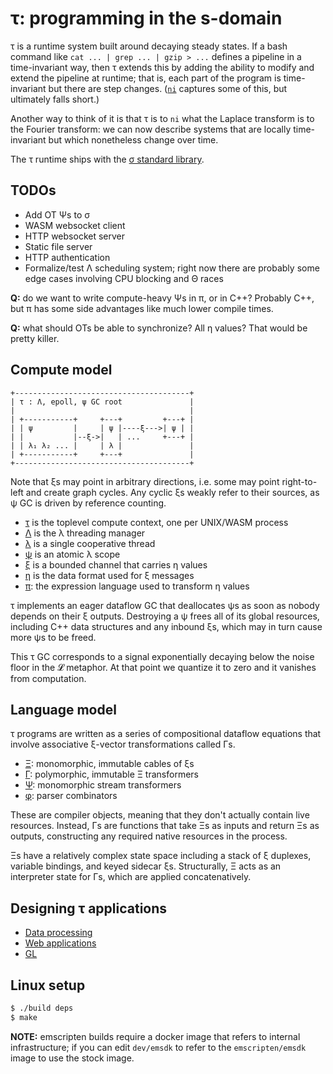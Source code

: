 # τ: programming in the s-domain
τ is a runtime system built around decaying steady states. If a bash command like `cat ... | grep ... | gzip > ...` defines a pipeline in a time-invariant way, then τ extends this by adding the ability to modify and extend the pipeline at runtime; that is, each part of the program is time-invariant but there are step changes. ([`ni`](https://github.com/spencertipping/ni) captures some of this, but ultimately falls short.)

Another way to think of it is that τ is to `ni` what the Laplace transform is to the Fourier transform: we can now describe systems that are locally time-invariant but which nonetheless change over time.

The τ runtime ships with the [σ standard library](doc/sigma.md).


## TODOs
+ Add OT Ψs to σ
+ WASM websocket client
+ HTTP websocket server
+ Static file server
+ HTTP authentication
+ Formalize/test Λ scheduling system; right now there are probably some edge cases involving CPU blocking and Θ races

**Q:** do we want to write compute-heavy Ψs in π, or in C++? Probably C++, but π has some side advantages like much lower compile times.

**Q:** what should OTs be able to synchronize? All η values? That would be pretty killer.



## Compute model
```
+---------------------------------------+
| τ : Λ, epoll, ψ GC root               |
|                                       |
| +-----------+     +---+         +---+ |
| | ψ         |     | ψ |----ξ--->| ψ | |
| |           |--ξ->|   | ...     +---+ |
| | λ₁ λ₂ ... |     | λ |               |
| +-----------+     +---+               |
+---------------------------------------+
```

Note that ξs may point in arbitrary directions, i.e. some may point right-to-left and create graph cycles. Any cyclic ξs weakly refer to their sources, as ψ GC is driven by reference counting.

+ [τ](doc/tau.md) is the toplevel compute context, one per UNIX/WASM process
+ [Λ](doc/Lambda.md) is the λ threading manager
+ [λ](doc/lambda.md) is a single cooperative thread
+ [ψ](doc/psi.md) is an atomic λ scope
+ [ξ](doc/xi.md) is a bounded channel that carries η values
+ [η](doc/eta.md) is the data format used for ξ messages
+ [π](doc/pi.md): the expression language used to transform η values

τ implements an eager dataflow GC that deallocates ψs as soon as nobody depends on their ξ outputs. Destroying a ψ frees all of its global resources, including C++ data structures and any inbound ξs, which may in turn cause more ψs to be freed.

This τ GC corresponds to a signal exponentially decaying below the noise floor in the 𝓛 metaphor. At that point we quantize it to zero and it vanishes from computation.


## Language model
τ programs are written as a series of compositional dataflow equations that involve associative ξ-vector transformations called Γs.

+ [Ξ](doc/Xi.md): monomorphic, immutable cables of ξs
+ [Γ](doc/Gamma.md): polymorphic, immutable Ξ transformers
+ [Ψ](doc/Psi.md): monomorphic stream transformers
+ [φ](doc/phi.md): parser combinators

These are compiler objects, meaning that they don't actually contain live resources. Instead, Γs are functions that take Ξs as inputs and return Ξs as outputs, constructing any required native resources in the process.

Ξs have a relatively complex state space including a stack of ξ duplexes, variable bindings, and keyed sidecar ξs. Structurally, Ξ acts as an interpreter state for Γs, which are applied concatenatively.


## Designing τ applications
+ [Data processing](doc/data-processing.md)
+ [Web applications](doc/web-applications.md)
+ [GL](doc/gl.md)


## Linux setup
```sh
$ ./build deps
$ make
```

**NOTE:** emscripten builds require a docker image that refers to internal infrastructure; if you can edit `dev/emsdk` to refer to the `emscripten/emsdk` image to use the stock image.
